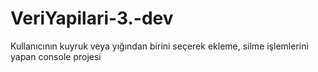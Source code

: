 # VeriYapilari-3.-dev
Kullanıcının kuyruk veya yığından birini seçerek ekleme, silme işlemlerini yapan console projesi
